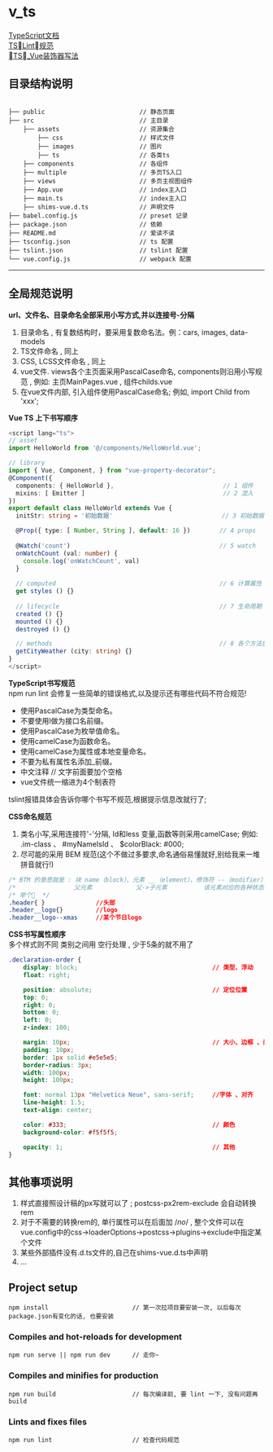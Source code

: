 # v_ts
[TypeScript文档](https://www.tslang.cn/docs/home.html)  
[TSLint规范](https://palantir.github.io/tslint/rules/)  
[TS_Vue装饰器写法](https://github.com/kaorun343/vue-property-decorator#propoptions-propoptions--constructor--constructor---decorator)

## 目录结构说明
```catalog  

├── public                          // 静态页面
├── src                             // 主目录
    ├── assets                      // 资源集合
        ├── css                     // 样式文件
        ├── images                  // 图片
        ├── ts                      // 各类ts
    ├── components                  // 各组件
    ├── multiple                    // 多页TS入口
    ├── views                       // 多页主视图组件
    ├── App.vue                     // index主入口
    ├── main.ts                     // index主入口
    ├── shims-vue.d.ts              // 声明文件
├── babel.config.js                 // preset 记录
├── package.json                    // 依赖
├── README.md                       // 爱读不读
├── tsconfig.json                   // ts 配置
├── tslint.json                     // tslint 配置
└── vue.config.js                   // webpack 配置  

```

***

## 全局规范说明

**url、文件名、目录命名全部采用小写方式,并以连接号-分隔**   
1. 目录命名 , 有复数结构时，要采用复数命名法。例：cars, images, data-models  
2. TS文件命名 , 同上  
3. CSS, LCSS文件命名 , 同上  
4. vue文件. views各个主页面采用PascalCase命名, components则沿用小写规范 , 例如: 主页MainPages.vue , 组件childs.vue  
5. 在vue文件内部, 引入组件使用PascalCase命名; 例如, import Child from 'xxx';  <Child :sendValue='anything' />   

**Vue TS 上下书写顺序**
```ts
<script lang="ts">
// asset
import HelloWorld from '@/components/HelloWorld.vue';

// library
import { Vue, Component, } from "vue-property-decorator";
@Component({
  components: { HelloWorld },                              // 1 组件
  mixins: [ Emitter ]                                      // 2 混入
})
export default class HelloWorld extends Vue {
  initStr: string = '初始数据'                              // 3 初始数据,声明

  @Prop({ type: [ Number, String ], default: 16 })        // 4 props
                                       
  @Watch('count')                                         // 5 watch   
  onWatchCount (val: number) {
    console.log('onWatchCount', val)
  }
     
  // computed                                             // 6 计算属性
  get styles () {}
  
  // lifecycle                                            // 7 生命周期
  created () {}
  mounted () {}
  destroyed () {}

  // methods                                              // 8 各个方法放在最后
  getCityWeather (city: string) {}
}
</script>
```  

**TypeScript书写规范**  
npm run lint 会修复一些简单的错误格式,以及提示还有哪些代码不符合规范!  
   + 使用PascalCase为类型命名。
   + 不要使用I做为接口名前缀。
   + 使用PascalCase为枚举值命名。
   + 使用camelCase为函数命名。
   + 使用camelCase为属性或本地变量命名。
   + 不要为私有属性名添加_前缀。
   + 中文注释 // 文字前面要加个空格
   + vue文件统一缩进为4个制表符  

tslint报错具体会告诉你哪个书写不规范,根据提示信息改就行了;  



**CSS命名规范**
1. 类名小写,采用连接符'-'分隔, Id和less 变量,函数等则采用camelCase;   例如: .im-class 、 #myNameIsId 、 $colorBlack: #000;
2. 尽可能的采用 BEM 规范(这个不做过多要求,命名通俗易懂就好,别给我来一堆拼音就行!)
```css
/* BTM 的意思就是 : 块 name（block）、元素 __（element）、修饰符 --（modifier）*/
/*                父元素            父->子元素          该元素对应的各种状态  */
/* 举个🌰  */
.header{ }              //头部
.header__logo{}         //logo
.header__logo--xmas     //某个节日logo
```

**CSS书写属性顺序**  
多个样式则不同 类别之间用 空行处理 , 少于5条的就不用了  
```css
.declaration-order {
    display: block;                                     // 类型、浮动
    float: right;

    position: absolute;                                 // 定位位置
    top: 0;
    right: 0;
    bottom: 0;
    left: 0;
    z-index: 100;

    margin: 10px;                                       // 大小、边框 、间距
    padding: 10px;
    border: 1px solid #e5e5e5;                          
    border-radius: 3px;
    width: 100px;
    height: 100px;

    font: normal 13px "Helvetica Neue", sans-serif;     //字体 、对齐
    line-height: 1.5;
    text-align: center;

    color: #333;                                        // 颜色
    background-color: #f5f5f5;

    opacity: 1;                                         // 其他
}
```


## 其他事项说明  
1. 样式直接照设计稿的px写就可以了 ; postcss-px2rem-exclude 会自动转换rem 
2. 对于不需要的转换rem的, 单行属性可以在后面加 /*no*/ , 整个文件可以在vue.config中的css->loaderOptions->postcss->plugins->exclude中指定某个文件
3. 某些外部插件没有.d.ts文件的,自己在shims-vue.d.ts中声明
4. ...

## Project setup
```
npm install                       // 第一次拉项目要安装一次, 以后每次package.json有变化的话, 也要安装
```

### Compiles and hot-reloads for development
```
npm run serve || npm run dev      // 走你~
```

### Compiles and minifies for production
```
npm run build                     // 每次编译前, 要 lint 一下, 没有问题再build
```

### Lints and fixes files
```
npm run lint                      // 检查代码规范
```
